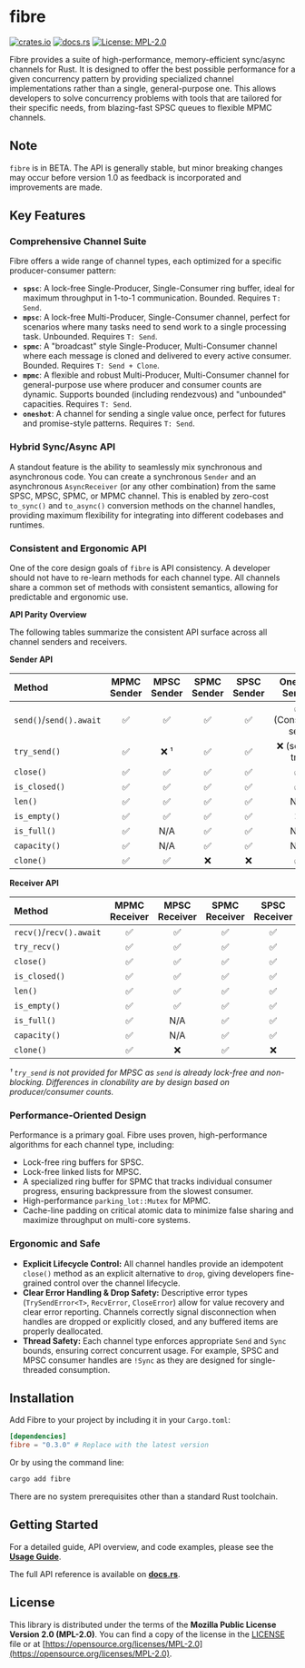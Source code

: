 # fibre

[![crates.io](https://img.shields.io/crates/v/fibre.svg)](https://crates.io/crates/fibre)
[![docs.rs](https://docs.rs/fibre/badge.svg)](https://docs.rs/fibre)
[![License: MPL-2.0](https://img.shields.io/badge/License-MPL%202.0-brightgreen.svg)](https://opensource.org/licenses/MPL-2.0)

Fibre provides a suite of high-performance, memory-efficient sync/async channels for Rust. It is designed to offer the best possible performance for a given concurrency pattern by providing specialized channel implementations rather than a single, general-purpose one. This allows developers to solve concurrency problems with tools that are tailored for their specific needs, from blazing-fast SPSC queues to flexible MPMC channels.

## Note

`fibre` is in BETA. The API is generally stable, but minor breaking changes may occur before version 1.0 as feedback is incorporated and improvements are made.

## Key Features

### Comprehensive Channel Suite

Fibre offers a wide range of channel types, each optimized for a specific producer-consumer pattern:

*   **`spsc`**: A lock-free Single-Producer, Single-Consumer ring buffer, ideal for maximum throughput in 1-to-1 communication. Bounded. Requires `T: Send`.
*   **`mpsc`**: A lock-free Multi-Producer, Single-Consumer channel, perfect for scenarios where many tasks need to send work to a single processing task. Unbounded. Requires `T: Send`.
*   **`spmc`**: A "broadcast" style Single-Producer, Multi-Consumer channel where each message is cloned and delivered to every active consumer. Bounded. Requires `T: Send + Clone`.
*   **`mpmc`**: A flexible and robust Multi-Producer, Multi-Consumer channel for general-purpose use where producer and consumer counts are dynamic. Supports bounded (including rendezvous) and "unbounded" capacities. Requires `T: Send`.
*   **`oneshot`**: A channel for sending a single value once, perfect for futures and promise-style patterns. Requires `T: Send`.

### Hybrid Sync/Async API

A standout feature is the ability to seamlessly mix synchronous and asynchronous code. You can create a synchronous `Sender` and an asynchronous `AsyncReceiver` (or any other combination) from the same SPSC, MPSC, SPMC, or MPMC channel. This is enabled by zero-cost `to_sync()` and `to_async()` conversion methods on the channel handles, providing maximum flexibility for integrating into different codebases and runtimes.

### Consistent and Ergonomic API

One of the core design goals of `fibre` is API consistency. A developer should not have to re-learn methods for each channel type. All channels share a common set of methods with consistent semantics, allowing for predictable and ergonomic use.

**API Parity Overview**

The following tables summarize the consistent API surface across all channel senders and receivers.

**Sender API**

| Method | MPMC Sender | MPSC Sender | SPMC Sender | SPSC Sender | Oneshot Sender |
| :--- | :---: | :---: | :---: | :---: | :---: |
| `send()`/`send().await` | ✅ | ✅ | ✅ | ✅ | ✅ (Consumes self) |
| `try_send()` | ✅ | ❌ ¹ | ✅ | ✅ | ❌ (send is try) |
| `close()` | ✅ | ✅ | ✅ | ✅ | ✅ |
| `is_closed()` | ✅ | ✅ | ✅ | ✅ | ✅ |
| `len()` | ✅ | ✅ | ✅ | ✅ | N/A |
| `is_empty()` | ✅ | ✅ | ✅ | ✅ | ❌ |
| `is_full()` | ✅ | N/A | ✅ | ✅ | N/A |
| `capacity()` | ✅ | N/A | ✅ | ✅ | N/A |
| `clone()` | ✅ | ✅ | ❌ | ❌ | ✅ |

**Receiver API**

| Method | MPMC Receiver | MPSC Receiver | SPMC Receiver | SPSC Receiver | Oneshot Receiver |
| :--- | :---: | :---: | :---: | :---: | :---: |
| `recv()`/`recv().await` | ✅ | ✅ | ✅ | ✅ | ✅ |
| `try_recv()` | ✅ | ✅ | ✅ | ✅ | ✅ |
| `close()` | ✅ | ✅ | ✅ | ✅ | ✅ |
| `is_closed()` | ✅ | ✅ | ✅ | ✅ | ✅ |
| `len()` | ✅ | ✅ | ✅ | ✅ | N/A |
| `is_empty()` | ✅ | ✅ | ✅ | ✅ | ❌ |
| `is_full()` | ✅ | N/A | ✅ | ✅ | N/A |
| `capacity()` | ✅ | N/A | ✅ | ✅ | N/A |
| `clone()` | ✅ | ❌ | ✅ | ❌ | ❌ |

*¹ `try_send` is not provided for MPSC as `send` is already lock-free and non-blocking. Differences in clonability are by design based on producer/consumer counts.*

### Performance-Oriented Design

Performance is a primary goal. Fibre uses proven, high-performance algorithms for each channel type, including:
*   Lock-free ring buffers for SPSC.
*   Lock-free linked lists for MPSC.
*   A specialized ring buffer for SPMC that tracks individual consumer progress, ensuring backpressure from the slowest consumer.
*   High-performance `parking_lot::Mutex` for MPMC.
*   Cache-line padding on critical atomic data to minimize false sharing and maximize throughput on multi-core systems.

### Ergonomic and Safe

*   **Explicit Lifecycle Control:** All channel handles provide an idempotent `close()` method as an explicit alternative to `drop`, giving developers fine-grained control over the channel lifecycle.
*   **Clear Error Handling & Drop Safety:** Descriptive error types (`TrySendError<T>`, `RecvError`, `CloseError`) allow for value recovery and clear error reporting. Channels correctly signal disconnection when handles are dropped or explicitly closed, and any buffered items are properly deallocated.
*   **Thread Safety:** Each channel type enforces appropriate `Send` and `Sync` bounds, ensuring correct concurrent usage. For example, SPSC and MPSC consumer handles are `!Sync` as they are designed for single-threaded consumption.

## Installation

Add Fibre to your project by including it in your `Cargo.toml`:

```toml
[dependencies]
fibre = "0.3.0" # Replace with the latest version
```

Or by using the command line:

```sh
cargo add fibre
```

There are no system prerequisites other than a standard Rust toolchain.

## Getting Started

For a detailed guide, API overview, and code examples, please see the **[Usage Guide](./README.USAGE.md)**.

The full API reference is available on **[docs.rs](https://docs.rs/fibre)**.

## License

This library is distributed under the terms of the **Mozilla Public License Version 2.0 (MPL-2.0)**.
You can find a copy of the license in the [LICENSE](./LICENSE) file or at [https://opensource.org/licenses/MPL-2.0](https://opensource.org/licenses/MPL-2.0).